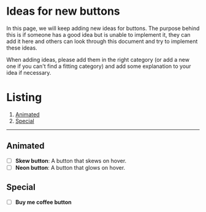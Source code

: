 # Ideas for new buttons

In this page, we will keep adding new ideas for buttons. The purpose behind this is if someone has a good idea but is unable to implement it, they can add it here and others can look through this document and try to implement these ideas.

When adding ideas, please add them in the right category (or add a new one if you can't find a fitting category) and add some explanation to your idea if necessary.

# Listing

1. [Animated](#animated)
2. [Special](#special)

---

## Animated

- [ ] **Skew button**: A button that skews on hover.
- [ ] **Neon button**: A button that glows on hover.

## Special

- [ ] **Buy me coffee button**
